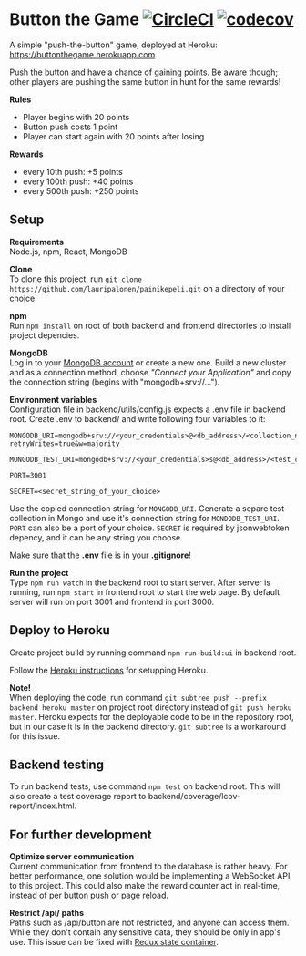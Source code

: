 # Button the Game [![CircleCI](https://circleci.com/gh/lauripalonen/painikepeli.svg?style=svg)](https://circleci.com/gh/lauripalonen/painikepeli) [![codecov](https://codecov.io/gh/lauripalonen/painikepeli/branch/master/graph/badge.svg)](https://codecov.io/gh/lauripalonen/painikepeli)  
A simple "push-the-button" game, deployed at Heroku:  
https://buttonthegame.herokuapp.com  
  
Push the button and have a chance of gaining points. Be aware though; other players are pushing the same button in hunt for the same rewards!

**Rules**  
- Player begins with 20 points  
- Button push costs 1 point
- Player can start again with 20 points after losing

**Rewards**
- every 10th push:  +5 points
- every 100th push: +40 points
- every 500th push: +250 points

## Setup
**Requirements**  
Node.js, npm, React, MongoDB  

**Clone**  
To clone this project, run `git clone https://github.com/lauripalonen/painikepeli.git` on a directory of your choice.  

**npm**  
Run `npm install` on root of both backend and frontend directories to install project depencies.  
  
**MongoDB**  
Log in to your [MongoDB account](https://www.mongodb.com/cloud) or create a new one. Build a new cluster and as a connection method, choose *"Connect your Application"* and copy the connection string (begins with "mongodb+srv://...").

**Environment variables**  
Configuration file in backend/utils/config.js expects a .env file in backend root. Create .env to backend/ and write following four variables to it:
```
MONGODB_URI=mongodb+srv://<your_credentials>@<db_address>/<collection_name>?retryWrites=true&w=majority

MONGODB_TEST_URI=mongodb+srv://<your_credentials>s@<db_address>/<test_collection_name>retryWrites=true&w=majority

PORT=3001

SECRET=<secret_string_of_your_choice>

```

Use the copied connection string for `MONGODB_URI`. Generate a separe test-collection in Mongo and use it's connection string for `MONDODB_TEST_URI`. `PORT` can also be a port of your choice. `SECRET` is required by jsonwebtoken depency, and it can be any string you choose.

Make sure that the **.env** file is in your **.gitignore**!

**Run the project**  
Type `npm run watch` in the backend root to start server. After server is running, run `npm start` in frontend root to start the web page. By default server will run on port 3001 and frontend in port 3000.

## Deploy to Heroku
Create project build by running command `npm run build:ui` in backend root.  

Follow the [Heroku instructions](https://devcenter.heroku.com/articles/git) for setupping Heroku.  
  
**Note!**  
When deploying the code, run command `git subtree push --prefix backend heroku master` on project root directory instead of `git push heroku master`. Heroku expects for the deployable code to be in the repository root, but in our case it is in the backend directory. `git subtree` is a workaround for this issue.


## Backend testing  
To run backend tests, use command `npm test` on backend root. This will also create a test coverage report to backend/coverage/lcov-report/index.html.

## For further development
**Optimize server communication**  
Current communication from frontend to the database is rather heavy. For better performance, one solution would be implementing a WebSocket API to this project. This could also make the reward counter act in real-time, instead of per button push or page reload.

**Restrict /api/ paths**  
Paths such as /api/button are not restricted, and anyone can access them. While they don't contain any sensitive data, they should be only in app's use. This issue can be fixed with [Redux state container](https://github.com/reduxjs/redux).

